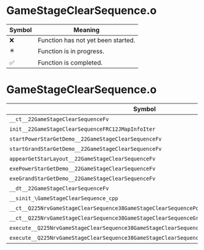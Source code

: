# GameStageClearSequence.o
| Symbol | Meaning 
| ------------- | ------------- 
| :x: | Function has not yet been started. 
| :eight_pointed_black_star: | Function is in progress. 
| :white_check_mark: | Function is completed. 


# GameStageClearSequence.o
| Symbol | Decompiled? |
| ------------- | ------------- |
| `__ct__22GameStageClearSequenceFv` | :x: |
| `init__22GameStageClearSequenceFRC12JMapInfoIter` | :x: |
| `startPowerStarGetDemo__22GameStageClearSequenceFv` | :x: |
| `startGrandStarGetDemo__22GameStageClearSequenceFv` | :x: |
| `appearGetStarLayout__22GameStageClearSequenceFv` | :x: |
| `exePowerStarGetDemo__22GameStageClearSequenceFv` | :x: |
| `exeGrandStarGetDemo__22GameStageClearSequenceFv` | :x: |
| `__dt__22GameStageClearSequenceFv` | :x: |
| `__sinit_\GameStageClearSequence_cpp` | :x: |
| `__ct__Q225NrvGameStageClearSequence38GameStageClearSequencePowerStarGetDemoFv` | :x: |
| `__ct__Q225NrvGameStageClearSequence38GameStageClearSequenceGrandStarGetDemoFv` | :x: |
| `execute__Q225NrvGameStageClearSequence38GameStageClearSequenceGrandStarGetDemoCFP5Spine` | :x: |
| `execute__Q225NrvGameStageClearSequence38GameStageClearSequencePowerStarGetDemoCFP5Spine` | :x: |

